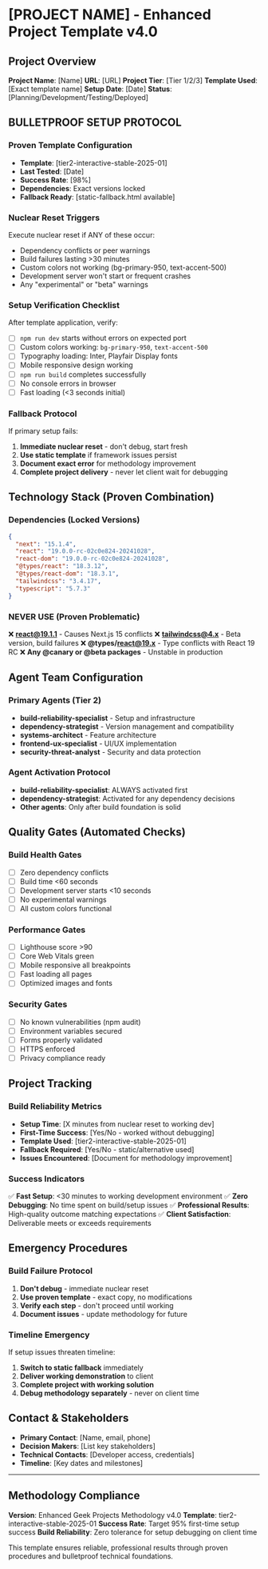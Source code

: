 # [PROJECT NAME] - Enhanced Project Template v4.0

## Project Overview
**Project Name**: [Name]
**URL**: [URL]
**Project Tier**: [Tier 1/2/3]
**Template Used**: [Exact template name]
**Setup Date**: [Date]
**Status**: [Planning/Development/Testing/Deployed]

## BULLETPROOF SETUP PROTOCOL

### Proven Template Configuration
- **Template**: [tier2-interactive-stable-2025-01]
- **Last Tested**: [Date]
- **Success Rate**: [98%]
- **Dependencies**: Exact versions locked
- **Fallback Ready**: [static-fallback.html available]

### Nuclear Reset Triggers
Execute nuclear reset if ANY of these occur:
- Dependency conflicts or peer warnings
- Build failures lasting >30 minutes
- Custom colors not working (bg-primary-950, text-accent-500)
- Development server won't start or frequent crashes
- Any "experimental" or "beta" warnings

### Setup Verification Checklist
After template application, verify:
- [ ] `npm run dev` starts without errors on expected port
- [ ] Custom colors working: `bg-primary-950`, `text-accent-500`
- [ ] Typography loading: Inter, Playfair Display fonts
- [ ] Mobile responsive design working
- [ ] `npm run build` completes successfully
- [ ] No console errors in browser
- [ ] Fast loading (<3 seconds initial)

### Fallback Protocol
If primary setup fails:
1. **Immediate nuclear reset** - don't debug, start fresh
2. **Use static template** if framework issues persist
3. **Document exact error** for methodology improvement
4. **Complete project delivery** - never let client wait for debugging

## Technology Stack (Proven Combination)

### Dependencies (Locked Versions)
```json
{
  "next": "15.1.4",
  "react": "19.0.0-rc-02c0e824-20241028",
  "react-dom": "19.0.0-rc-02c0e824-20241028",
  "@types/react": "18.3.12",
  "@types/react-dom": "18.3.1",
  "tailwindcss": "3.4.17",
  "typescript": "5.7.3"
}
```

### NEVER USE (Proven Problematic)
❌ **react@19.1.1** - Causes Next.js 15 conflicts
❌ **tailwindcss@4.x** - Beta version, build failures
❌ **@types/react@19.x** - Type conflicts with React 19 RC
❌ **Any @canary or @beta packages** - Unstable in production

## Agent Team Configuration

### Primary Agents (Tier 2)
- **build-reliability-specialist** - Setup and infrastructure
- **dependency-strategist** - Version management and compatibility
- **systems-architect** - Feature architecture
- **frontend-ux-specialist** - UI/UX implementation
- **security-threat-analyst** - Security and data protection

### Agent Activation Protocol
- **build-reliability-specialist**: ALWAYS activated first
- **dependency-strategist**: Activated for any dependency decisions
- **Other agents**: Only after build foundation is solid

## Quality Gates (Automated Checks)

### Build Health Gates
- [ ] Zero dependency conflicts
- [ ] Build time <60 seconds
- [ ] Development server starts <10 seconds
- [ ] No experimental warnings
- [ ] All custom colors functional

### Performance Gates
- [ ] Lighthouse score >90
- [ ] Core Web Vitals green
- [ ] Mobile responsive all breakpoints
- [ ] Fast loading all pages
- [ ] Optimized images and fonts

### Security Gates
- [ ] No known vulnerabilities (npm audit)
- [ ] Environment variables secured
- [ ] Forms properly validated
- [ ] HTTPS enforced
- [ ] Privacy compliance ready

## Project Tracking

### Build Reliability Metrics
- **Setup Time**: [X minutes from nuclear reset to working dev]
- **First-Time Success**: [Yes/No - worked without debugging]
- **Template Used**: [tier2-interactive-stable-2025-01]
- **Fallback Required**: [Yes/No - static/alternative used]
- **Issues Encountered**: [Document for methodology improvement]

### Success Indicators
✅ **Fast Setup**: <30 minutes to working development environment
✅ **Zero Debugging**: No time spent on build/setup issues
✅ **Professional Results**: High-quality outcome matching expectations
✅ **Client Satisfaction**: Deliverable meets or exceeds requirements

## Emergency Procedures

### Build Failure Protocol
1. **Don't debug** - immediate nuclear reset
2. **Use proven template** - exact copy, no modifications
3. **Verify each step** - don't proceed until working
4. **Document issues** - update methodology for future

### Timeline Emergency
If setup issues threaten timeline:
1. **Switch to static fallback** immediately
2. **Deliver working demonstration** to client
3. **Complete project with working solution**
4. **Debug methodology separately** - never on client time

## Contact & Stakeholders
- **Primary Contact**: [Name, email, phone]
- **Decision Makers**: [List key stakeholders]
- **Technical Contacts**: [Developer access, credentials]
- **Timeline**: [Key dates and milestones]

---

## Methodology Compliance
**Version**: Enhanced Geek Projects Methodology v4.0
**Template**: tier2-interactive-stable-2025-01
**Success Rate**: Target 95% first-time setup success
**Build Reliability**: Zero tolerance for setup debugging on client time

This template ensures reliable, professional results through proven procedures and bulletproof technical foundations.